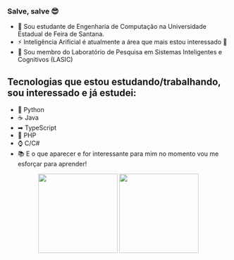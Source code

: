 ### Salve, salve 😎

- 💬 Sou estudante de Engenharia de Computação na Universidade Estadual de Feira de Santana.
- ⚡ Inteligência Arificial é atualmente a área que mais estou interessado 🎯
- 🔬 Sou membro do Laboratório de Pesquisa em Sistemas Inteligentes e Cognitivos (LASIC) 

## Tecnologias que estou estudando/trabalhando, sou interessado e já estudei:

- 🐍 Python
- ☕ Java
- ➡ TypeScript
- 🐘 PHP
- ⌚ C/C#
- 📚 E o que aparecer e for interessante para mim no momento vou me esforçar para aprender!


<!--
**JoSGomes/JoSGomes** is a ✨ _special_ ✨ repository because its `README.md` (this file) appears on your GitHub profile.

Here are some ideas to get you started:

- 🔭 I’m currently working on ...
- 🌱 I’m currently learning ...
- 👯 I’m looking to collaborate on ...
- 🤔 I’m looking for help with ...
- 💬 Ask me about ...
- 📫 How to reach me: ...
- 😄 Pronouns: ...
- ⚡ Fun fact: ...
-->

<div align="center">
  <img height="180em" src="https://github-readme-stats.vercel.app/api/top-langs/?username=JoSGomes&layout=compact&theme=cobalt"> 
  <img height="180em" src="https://github-readme-streak-stats.herokuapp.com?user=JoSGomes&theme=cobalt"> 
</div>
